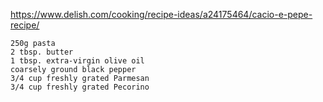 https://www.delish.com/cooking/recipe-ideas/a24175464/cacio-e-pepe-recipe/

    250g pasta
    2 tbsp. butter
    1 tbsp. extra-virgin olive oil
    coarsely ground black pepper
    3/4 cup freshly grated Parmesan
    3/4 cup freshly grated Pecorino
